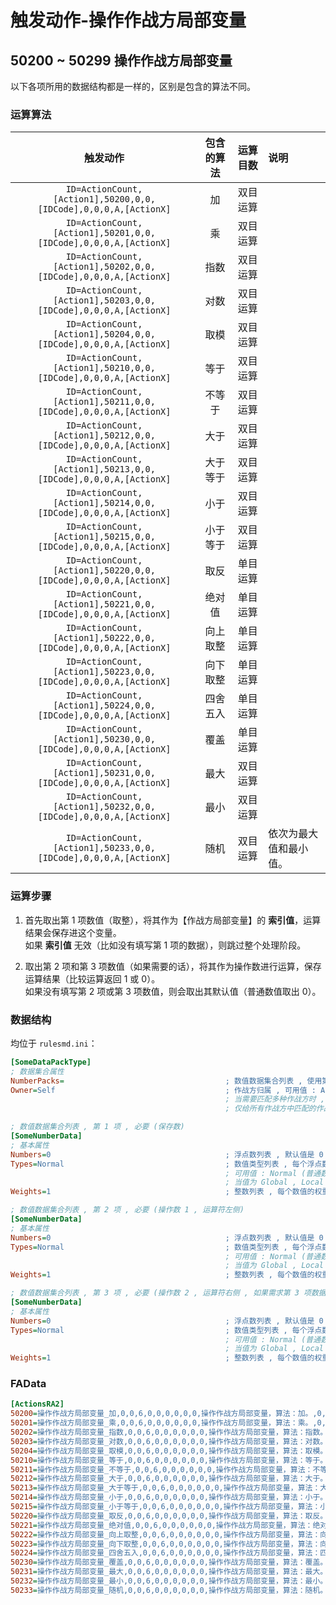 # 触发动作-操作作战方局部变量

## 50200 ~ 50299 操作作战方局部变量

以下各项所用的数据结构都是一样的，区别是包含的算法不同。

### 运算算法

|触发动作|包含的算法|运算目数|说明|
|:-:|:-:|:-:|:-|
|`ID=ActionCount,[Action1],50200,0,0,[IDCode],0,0,0,A,[ActionX]`|加|双目运算||
|`ID=ActionCount,[Action1],50201,0,0,[IDCode],0,0,0,A,[ActionX]`|乘|双目运算||
|`ID=ActionCount,[Action1],50202,0,0,[IDCode],0,0,0,A,[ActionX]`|指数|双目运算||
|`ID=ActionCount,[Action1],50203,0,0,[IDCode],0,0,0,A,[ActionX]`|对数|双目运算||
|`ID=ActionCount,[Action1],50204,0,0,[IDCode],0,0,0,A,[ActionX]`|取模|双目运算||
|`ID=ActionCount,[Action1],50210,0,0,[IDCode],0,0,0,A,[ActionX]`|等于|双目运算||
|`ID=ActionCount,[Action1],50211,0,0,[IDCode],0,0,0,A,[ActionX]`|不等于|双目运算||
|`ID=ActionCount,[Action1],50212,0,0,[IDCode],0,0,0,A,[ActionX]`|大于|双目运算||
|`ID=ActionCount,[Action1],50213,0,0,[IDCode],0,0,0,A,[ActionX]`|大于等于|双目运算||
|`ID=ActionCount,[Action1],50214,0,0,[IDCode],0,0,0,A,[ActionX]`|小于|双目运算||
|`ID=ActionCount,[Action1],50215,0,0,[IDCode],0,0,0,A,[ActionX]`|小于等于|双目运算||
|`ID=ActionCount,[Action1],50220,0,0,[IDCode],0,0,0,A,[ActionX]`|取反|单目运算||
|`ID=ActionCount,[Action1],50221,0,0,[IDCode],0,0,0,A,[ActionX]`|绝对值|单目运算||
|`ID=ActionCount,[Action1],50222,0,0,[IDCode],0,0,0,A,[ActionX]`|向上取整|单目运算||
|`ID=ActionCount,[Action1],50223,0,0,[IDCode],0,0,0,A,[ActionX]`|向下取整|单目运算||
|`ID=ActionCount,[Action1],50224,0,0,[IDCode],0,0,0,A,[ActionX]`|四舍五入|单目运算||
|`ID=ActionCount,[Action1],50230,0,0,[IDCode],0,0,0,A,[ActionX]`|覆盖|单目运算||
|`ID=ActionCount,[Action1],50231,0,0,[IDCode],0,0,0,A,[ActionX]`|最大|双目运算||
|`ID=ActionCount,[Action1],50232,0,0,[IDCode],0,0,0,A,[ActionX]`|最小|双目运算||
|`ID=ActionCount,[Action1],50233,0,0,[IDCode],0,0,0,A,[ActionX]`|随机|双目运算|依次为最大值和最小值。|

### 运算步骤

1. 首先取出第 1 项数值（取整），将其作为【作战方局部变量】的 **索引值**，运算结果会保存进这个变量。  
如果 **索引值** 无效（比如没有填写第 1 项的数据），则跳过整个处理阶段。

2. 取出第 2 项和第 3 项数值（如果需要的话），将其作为操作数进行运算，保存运算结果（比较运算返回 1 或 0）。  
如果没有填写第 2 项或第 3 项数值，则会取出其默认值（普通数值取出 0）。

### 数据结构

均位于 `rulesmd.ini`：

```ini
[SomeDataPackType]
; 数据集合属性
NumberPacks=                                    ; 数值数据集合列表 , 使用第 1 , 2 项 (或第 1 , 2 , 3 项) 的数据
Owner=Self                                      ; 作战方归属 , 可用值 : All (无简写) , Self | S , Allies | A , Enemies | E , Neutral | N , 默认值是 Self (不区分大小写)
                                                ; 当需要匹配多种作战方时 , 多个值之间使用 "," 符号连接即可 , 栗如同时匹配己方和敌方 : Self,Enemies 或 S,E (简写可以混用 , 不要有空格)
                                                ; 仅给所有作战方中匹配的作战方设置 , 相对于当前作战方
```

```ini
; 数值数据集合列表 , 第 1 项 , 必要 (保存数)
[SomeNumberData]
; 基本属性
Numbers=0                                       ; 浮点数列表 , 默认值是 0
Types=Normal                                    ; 数值类型列表 , 每个浮点数的具体含义 , 默认值是 Normal (不区分大小写)
                                                ; 可用值 : Normal (普通数值) , Global (全局变量) , Local (局部变量) , House (指定的作战方局部变量)
                                                ; 当值为 Global , Local , House 时 , Numbers 中对应的数值会作为索引 (去尾转为整数) 来取出相应的变量的值 , 变量不存在时取出它们的默认值 0
Weights=1                                       ; 整数列表 , 每个数值的权重 , 小于 1 视为 1 处理 , 默认值是 1
```

```ini
; 数值数据集合列表 , 第 2 项 , 必要 (操作数 1 , 运算符左侧)
[SomeNumberData]
; 基本属性
Numbers=0                                       ; 浮点数列表 , 默认值是 0
Types=Normal                                    ; 数值类型列表 , 每个浮点数的具体含义 , 默认值是 Normal (不区分大小写)
                                                ; 可用值 : Normal (普通数值) , Global (全局变量) , Local (局部变量) , House (指定的作战方局部变量)
                                                ; 当值为 Global , Local , House 时 , Numbers 中对应的数值会作为索引 (去尾转为整数) 来取出相应的变量的值 , 变量不存在时取出它们的默认值 0
Weights=1                                       ; 整数列表 , 每个数值的权重 , 小于 1 视为 1 处理 , 默认值是 1
```

```ini
; 数值数据集合列表 , 第 3 项 , 必要 (操作数 2 , 运算符右侧 , 如果需求第 3 项数据的话)
[SomeNumberData]
; 基本属性
Numbers=0                                       ; 浮点数列表 , 默认值是 0
Types=Normal                                    ; 数值类型列表 , 每个浮点数的具体含义 , 默认值是 Normal (不区分大小写)
                                                ; 可用值 : Normal (普通数值) , Global (全局变量) , Local (局部变量) , House (指定的作战方局部变量)
                                                ; 当值为 Global , Local , House 时 , Numbers 中对应的数值会作为索引 (去尾转为整数) 来取出相应的变量的值 , 变量不存在时取出它们的默认值 0
Weights=1                                       ; 整数列表 , 每个数值的权重 , 小于 1 视为 1 处理 , 默认值是 1
```

### FAData

```ini
[ActionsRA2]
50200=操作作战方局部变量_加,0,0,6,0,0,0,0,0,0,操作作战方局部变量，算法：加。,0,1,50200,1
50201=操作作战方局部变量_乘,0,0,6,0,0,0,0,0,0,操作作战方局部变量，算法：乘。,0,1,50201,1
50202=操作作战方局部变量_指数,0,0,6,0,0,0,0,0,0,操作作战方局部变量，算法：指数。,0,1,50202,1
50203=操作作战方局部变量_对数,0,0,6,0,0,0,0,0,0,操作作战方局部变量，算法：对数。,0,1,50203,1
50204=操作作战方局部变量_取模,0,0,6,0,0,0,0,0,0,操作作战方局部变量，算法：取模。,0,1,50204,1
50210=操作作战方局部变量_等于,0,0,6,0,0,0,0,0,0,操作作战方局部变量，算法：等于。,0,1,50210,1
50211=操作作战方局部变量_不等于,0,0,6,0,0,0,0,0,0,操作作战方局部变量，算法：不等于。,0,1,50211,1
50212=操作作战方局部变量_大于,0,0,6,0,0,0,0,0,0,操作作战方局部变量，算法：大于。,0,1,50212,1
50213=操作作战方局部变量_大于等于,0,0,6,0,0,0,0,0,0,操作作战方局部变量，算法：大于等于。,0,1,50213,1
50214=操作作战方局部变量_小于,0,0,6,0,0,0,0,0,0,操作作战方局部变量，算法：小于。,0,1,50214,1
50215=操作作战方局部变量_小于等于,0,0,6,0,0,0,0,0,0,操作作战方局部变量，算法：小于等于。,0,1,50215,1
50220=操作作战方局部变量_取反,0,0,6,0,0,0,0,0,0,操作作战方局部变量，算法：取反。,0,1,50220,1
50221=操作作战方局部变量_绝对值,0,0,6,0,0,0,0,0,0,操作作战方局部变量，算法：绝对值。,0,1,50221,1
50222=操作作战方局部变量_向上取整,0,0,6,0,0,0,0,0,0,操作作战方局部变量，算法：向上取整。,0,1,50222,1
50223=操作作战方局部变量_向下取整,0,0,6,0,0,0,0,0,0,操作作战方局部变量，算法：向下取整。,0,1,50223,1
50224=操作作战方局部变量_四舍五入,0,0,6,0,0,0,0,0,0,操作作战方局部变量，算法：四舍五入。,0,1,50224,1
50230=操作作战方局部变量_覆盖,0,0,6,0,0,0,0,0,0,操作作战方局部变量，算法：覆盖。,0,1,50230,1
50231=操作作战方局部变量_最大,0,0,6,0,0,0,0,0,0,操作作战方局部变量，算法：最大。,0,1,50231,1
50232=操作作战方局部变量_最小,0,0,6,0,0,0,0,0,0,操作作战方局部变量，算法：最小。,0,1,50232,1
50233=操作作战方局部变量_随机,0,0,6,0,0,0,0,0,0,操作作战方局部变量，算法：随机。,0,1,50233,1
```